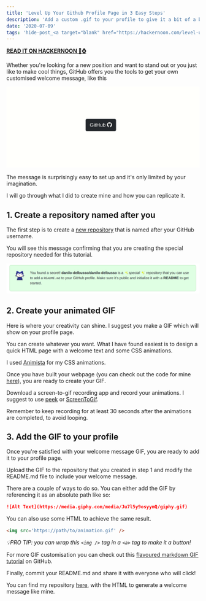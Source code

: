 ```yaml
---
title: 'Level Up Your Github Profile Page in 3 Easy Steps'
description: 'Add a custom .gif to your profile to give it a bit of a buzz'
date: '2020-07-09'
tags: 'hide-post_<a target="blank" href="https://hackernoon.com/level-up-your-github-profile-page-in-three-easy-steps-7fz3et3" class="btn btn-outline-secondary"><strong>PUBLISHED ON HACKERNOON 📰⌚</strong></a>_GitHub_Profile_tutorial'
---
```

<a href="https://hackernoon.com/level-up-your-github-profile-page-in-three-easy-steps-7fz3et3" class="btn btn-outline-secondary"><strong>READ IT ON HACKERNOON 📰⌚</strong></a>
<br/>

Whether you're looking for a new position and want to stand out or you just like to make cool things, GitHub offers you the tools to get your own customised welcome message, like this

![](https://raw.githubusercontent.com/danilo-delbusso/blog/master/content/blog/how-to-pimp-your-github-in-three-steps/github.gif)

The message is surprisingly easy to set up and it's only limited by your imagination.

I will go through what I did to create mine and how you can replicate it.

## 1. Create a repository named after you

The first step is to create a [new repository](https://github.com/new "https://github.com/new") that is named after your GitHub username.

You will see this message confirming that you are creating the special repository needed for this tutorial.

![](https://raw.githubusercontent.com/danilo-delbusso/blog/master/content/blog/how-to-pimp-your-github-in-three-steps/github-message.png)

## 2. Create your animated GIF

Here is where your creativity can shine. I suggest you make a GIF which will show on your profile page.

You can create whatever you want. What I have found easiest is to design a quick HTML page with a welcome text and some CSS animations.

I used [Animista](https://animista.net/ "https://animista.net/") for my CSS animations.

Once you have built your webpage (you can check out the code for mine [here](https://github.com/danilo-delbusso/danilo-delbusso/tree/master/html-animation "https://github.com/danilo-delbusso/danilo-delbusso/tree/master/html-animation")), you are ready to create your GIF.

Download a screen-to-gif recording app and record your animations. I suggest to use [peek](https://github.com/phw/peek "https://github.com/phw/peek") or [ScreenToGif](https://www.screentogif.com/ "https://www.screentogif.com/").

Remember to keep recording for at least 30 seconds after the animations are completed, to avoid looping.

## 3. Add the GIF to your profile

Once you're satisfied with your welcome message GIF, you are ready to add it to your profile page.

Upload the GIF to the repository that you created in step 1 and modify the README.md file to include your welcome message.

There are a couple of ways to do so. You can either add the GIF by referencing it as an absolute path like so:

```markdown
![Alt Text](https://media.giphy.com/media/Ju7l5y9osyymQ/giphy.gif)
```

You can also use some HTML to achieve the same result.

```html
<img src='https://path/to/animation.gif' />
```

_💡PRO TIP: you can wrap this `<img />` tag in a `<a>` tag to make it a button!_

For more GIF customisation you can check out this [flavoured markdown GIF tutorial](https://gist.github.com/uupaa/f77d2bcf4dc7a294d109 "https://gist.github.com/uupaa/f77d2bcf4dc7a294d109") on GitHub.

Finally, commit your README.md and share it with everyone who will click!

You can find my repository [here](https://github.com/danilo-delbusso/danilo-delbusso "https://github.com/danilo-delbusso/danilo-delbusso"), with the HTML to generate a welcome message like mine.
